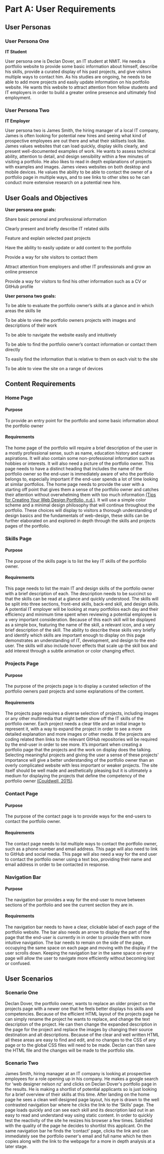# Part A: User Requirements


## User Personas


### User Persona One

**IT Student**

User persona one is Declan Dover, an IT student at NMIT. He needs a portfolio website to provide some basic information about himself, describe his skills, provide a curated display of his past projects, and give visitors multiple ways to contact him. As his studies are ongoing, he needs to be able to add more projects and easily update information on his portfolio website. He wants this website to attract attention from fellow students and IT employers in order to build a greater online presence and ultimately find employment.


### User Persona Two

**IT Employer**

User persona two is James Smith, the hiring manager of a local IT company, James is often looking for potential new hires and seeing what kind of prospective employees are out there and what their skillsets look like. James values websites that can load quickly, display skills clearly, and present well-documented examples of work. He wants to assess technical ability, attention to detail, and design sensibility within a few minutes of visiting a portfolio. He also likes to read in depth explanations of projects with examples and images. James views websites on both desktop and mobile devices. He values the ability to be able to contact the owner of a portfolio page in multiple ways, and to see links to other sites so he can conduct more extensive research on a potential new hire.


## User Goals and Objectives

**User persona one goals:**

Share basic personal and professional information

Clearly present and briefly describe IT related skills

Feature and explain selected past projects

Have the ability to easily update or add content to the portfolio

Provide a way for site visitors to contact them

Attract attention from employers and other IT professionals and grow an online presence

Provide a way for visitors to find his other information such as a CV or GitHub profile

**User persona two goals:**

To be able to evaluate the portfolio owner’s skills at a glance and in which areas the skills lie

To be able to view the portfolio owners projects with images and descriptions of their work

To be able to navigate the website easily and intuitively

To be able to find the portfolio owner’s contact information or contact them directly

To easily find the information that is relative to them on each visit to the site

To be able to view the site on a range of devices


## Content Requirements


### Home Page


#### Purpose

To provide an entry point for the portfolio and some basic information about the portfolio owner


#### Requirements

The home page of the portfolio will require a brief description of the user in a mostly professional sense, such as name, education history and career aspirations. It will also contain some non-professional information such as hobbies or interests. It will also need a picture of the portfolio owner. This page needs to have a distinct heading that includes the name of the portfolio owner so the end-user is immediately aware of who the portfolio belongs to, especially important if the end-user spends a lot of time looking at similar portfolios. The home page needs to provide the user with a starting off point that gives them a sense of the portfolio owner and catches their attention without overwhelming them with too much information [(Tips for Creating Your Web Design Portfolio, n.d.)](https://www.zotero.org/google-docs/?xNQvcs). It will use a simple color scheme and a minimal design philosophy that will continue throughout the portfolio. These choices will display to visitors a thorough understanding of design basics and the fundamentals of web-design, these skills can be further elaborated on and explored in depth through the skills and projects pages of the portfolio.

### Skills Page


#### Purpose

The purpose of the skills page is to list the key IT skills of the portfolio owner.


#### Requirements

This page needs to list the main IT and design skills of the portfolio owner with a brief description of each. The description needs to be succinct so that the skills can be read at a glance and quickly understood. The skills will be split into three sections, front-end skills, back-end skill, and design skills. A potential IT employer will be looking at many portfolios each day and their efficiency and minimum time spent when reviewing a potential employee is a very important consideration. Because of this each skill will be displayed as a simple box, featuring the name of the skill, a relevant icon, and a very brief description of the skill. The ability to describe these skills very briefly and identify which skills are important enough to display on this page demonstrates an understanding of IT, development, and design to the end-user. The skills will also include hover effects that scale up the skill box and add interest through a subtle animation or color changing effect.

### Projects Page


#### Purpose

The purpose of the projects page is to display a curated selection of the portfolio owners past projects and some explanations of the content.


#### Requirements

The projects page requires a diverse selection of projects, including images or any other multimedia that might better show off the IT skills of the portfolio owner. Each project needs a clear title and an initial image to represent it, with a way to expand the project in order to see a more detailed explanation and more images or other media. If the projects are coding related then links to the relevant GitHub repositories will be required by the end-user in order to see more. It’s important when creating a portfolio page that the projects and the work on display does the talking. Selecting meaningful projects and giving the user a sense of these projects' importance will give a better understanding of the portfolio owner than an overly complicated website with less important or weaker projects. The site itself should be well made and aesthetically pleasing but it is ultimately a medium for displaying the projects that define the competency of the portfolio owner [(Couldwell, 2015)](https://www.zotero.org/google-docs/?QwZEVO).

### Contact Page


#### Purpose

The purpose of the contact page is to provide ways for the end-users to contact the portfolio owner.


#### Requirements

The contact page needs to list multiple ways to contact the portfolio owner, such as a phone number and email address. This page will also need to link to GitHub and social media. This page will also need a way for the end user to contact the portfolio owner using a text box, providing their name and email address in order to be contacted in response.

### Navigation Bar


#### Purpose

The navigation bar provides a way for the end-user to move between sections of the portfolio and see the current section they are in.


#### Requirements

The navigation bar needs to have a clear, clickable label of each page of the portfolio website. The bar also needs an arrow to display the part of the page that the end-user is currently in in order to provide them with more intuitive navigation. The bar needs to remain on the side of the page, occupying the same space on each page and moving with the display if the user scrolls down. Keeping the navigation bar in the same space on every page will allow the user to navigate more efficiently without becoming lost or confused.

## User Scenarios


### Scenario One

Declan Dover, the portfolio owner, wants to replace an older project on the projects page with a newer one that he feels better displays his skills and competencies. Because of the efficient HTML layout of the projects page he can simply rename the project he wants to replace, and change the text description of the project. He can then change the expanded description in the page for the project and replace the images by changing their source destination and alt descriptions. Because of the clear and well written HTML all these areas are easy to find and edit, and no changes to the CSS of any page or to the global CSS files will need to be made. Declan can then save the HTML file and the changes will be made to the portfolio site.


### Scenario Two

James Smith, hiring manager at an IT company is looking at prospective employees for a role opening up in his company. He makes a google search for ‘web designer nelson nz’ and clicks on Declan Dover's portfolio page in the results. He is making a shortlist of potential applicants so is just looking for a brief overview of their skills at this time. After landing on the home page he sees a clean well designed page layout, his eye is drawn to the well contrasted navigation bar where he clicks the link to the ‘Skills’ page. The page loads quickly and can see each skill and its description laid out in an easy to read and understand way using static content. In order to quickly test the reactivity of the site he resizes his browser a few times. Satisfied with the quality of the page he decides to shortlist this applicant. On the same navigation bar he finds the ‘contact’ page, clicks the link and can immediately see the portfolio owner's email and full name which he then copies along with the link to the webpage for a more in depth analysis at a later stage.
